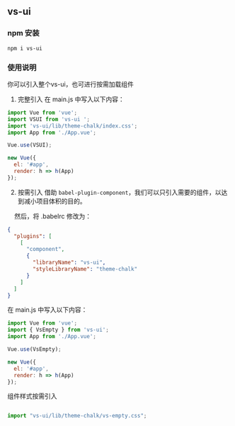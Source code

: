 ## vs-ui

### npm 安装
```
npm i vs-ui
```

### 使用说明

你可以引入整个vs-ui，也可进行按需加载组件
1. 完整引入
在 main.js 中写入以下内容：

```js
import Vue from 'vue';
import VSUI from 'vs-ui ';
import 'vs-ui/lib/theme-chalk/index.css';
import App from './App.vue';

Vue.use(VSUI);

new Vue({
  el: '#app',
  render: h => h(App)
});
```
2. 按需引入
借助 `babel-plugin-component`，我们可以只引入需要的组件，以达到减小项目体积的目的。

&nbsp;&nbsp;&nbsp;&nbsp;然后，将 .babelrc 修改为：

```json
{
  "plugins": [
    [
      "component",
      {
        "libraryName": "vs-ui",
        "styleLibraryName": "theme-chalk"
      }
    ]
  ]
}
```
在 main.js 中写入以下内容：

```js
import Vue from 'vue';
import { VsEmpty } from 'vs-ui';
import App from './App.vue';

Vue.use(VsEmpty);

new Vue({
  el: '#app',
  render: h => h(App)
});
```

组件样式按需引入
```js

import "vs-ui/lib/theme-chalk/vs-empty.css";

```



